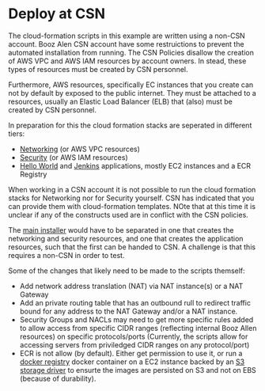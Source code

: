 # Deploy at CSN 

The cloud-formation scripts in this example are written using a non-CSN account.
Booz Alen CSN account have some restruictions to prevent the automated installation
from running. The CSN Policies disallow the creation of AWS VPC and AWS IAM resources
by account owners. In stead, these types of resources must be created by CSN personnel.

Furthermore, AWS resources, specifically EC instances that you create can not by default
by exposed to the public internet. They must be attached to a resources, usually an
Elastic Load Balancer (ELB) that (also) must be created by CSN personnel.

In preparation for this the cloud formation stacks are seperated in different tiers:

- [Networking](../cloud-formation/network) (or AWS VPC resources)
- [Security](../cloud-formation/security) (or AWS IAM resources)
- [Hello World](../cloud-formation/helloworld) and [Jenkins](../cloud-formation/jenkins)
  applications, mostly EC2 instances and a ECR Registry

When working in a CSN account it is not possible to run the cloud formation stacks for 
Networking nor for Security yourself. CSN has indicated that you can provide them with 
cloud-formation templates. NOte that at this time it is unclear if any of the constructs 
used are in conflict with the CSN policies.

The [main installer](../cloud-formation/main.yml) would have to be separated in one
that creates the networking and security resources, and one that creates the application
resources, such that the first can be handed to CSN. A challenge  is that this requires 
a non-CSN in order to test.

Some of the changes that likely need to be made to the scripts themself:

- Add network address translation (NAT) via NAT instance(s) or a NAT Gateway
- Add an private routing table that has an outbound rull to redirect traffic bound for any
  address to the NAT Gateway and/or a NAT instance.
- Security Groups and NACLs may need to get more specific rules added to allow access from
  specific CIDR ranges (reflecting internal Booz Allen resources) on specific protocols/ports
  (Currently, the scripts allow for accessing servers from priviledged CIDR ranges on any
  protocol/port)
- ECR is not allow (by default). Either get permission to use it, or run a
  [docker registry](https://hub.docker.com/_/registry/) docker container on a EC2 instance 
  backed by an [S3 storage driver](https://docs.docker.com/registry/storage-drivers/s3/) to
  ensurte the images are persisted on S3 and not on EBS (because of durability).

